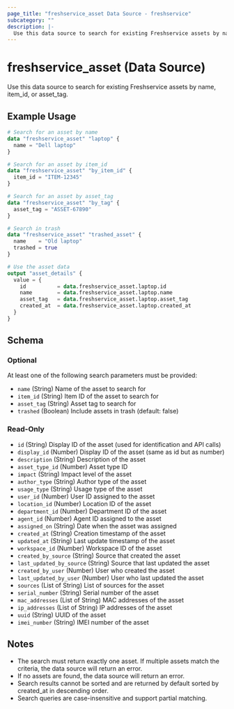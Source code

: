 ```yaml
---
page_title: "freshservice_asset Data Source - freshservice"
subcategory: ""
description: |-
  Use this data source to search for existing Freshservice assets by name, item_id, or asset_tag.
---
```


# freshservice_asset (Data Source)

Use this data source to search for existing Freshservice assets by name, item_id, or asset_tag.

## Example Usage

```terraform
# Search for an asset by name
data "freshservice_asset" "laptop" {
  name = "Dell laptop"
}

# Search for an asset by item_id
data "freshservice_asset" "by_item_id" {
  item_id = "ITEM-12345"
}

# Search for an asset by asset_tag
data "freshservice_asset" "by_tag" {
  asset_tag = "ASSET-67890"
}

# Search in trash
data "freshservice_asset" "trashed_asset" {
  name    = "Old laptop"
  trashed = true
}

# Use the asset data
output "asset_details" {
  value = {
    id          = data.freshservice_asset.laptop.id
    name        = data.freshservice_asset.laptop.name
    asset_tag   = data.freshservice_asset.laptop.asset_tag
    created_at  = data.freshservice_asset.laptop.created_at
  }
}
```

## Schema

### Optional

At least one of the following search parameters must be provided:

- `name` (String) Name of the asset to search for
- `item_id` (String) Item ID of the asset to search for
- `asset_tag` (String) Asset tag to search for
- `trashed` (Boolean) Include assets in trash (default: false)

### Read-Only

- `id` (String) Display ID of the asset (used for identification and API calls)
- `display_id` (Number) Display ID of the asset (same as id but as number)
- `description` (String) Description of the asset
- `asset_type_id` (Number) Asset type ID
- `impact` (String) Impact level of the asset
- `author_type` (String) Author type of the asset
- `usage_type` (String) Usage type of the asset
- `user_id` (Number) User ID assigned to the asset
- `location_id` (Number) Location ID of the asset
- `department_id` (Number) Department ID of the asset
- `agent_id` (Number) Agent ID assigned to the asset
- `assigned_on` (String) Date when the asset was assigned
- `created_at` (String) Creation timestamp of the asset
- `updated_at` (String) Last update timestamp of the asset
- `workspace_id` (Number) Workspace ID of the asset
- `created_by_source` (String) Source that created the asset
- `last_updated_by_source` (String) Source that last updated the asset
- `created_by_user` (Number) User who created the asset
- `last_updated_by_user` (Number) User who last updated the asset
- `sources` (List of String) List of sources for the asset
- `serial_number` (String) Serial number of the asset
- `mac_addresses` (List of String) MAC addresses of the asset
- `ip_addresses` (List of String) IP addresses of the asset
- `uuid` (String) UUID of the asset
- `imei_number` (String) IMEI number of the asset

## Notes

- The search must return exactly one asset. If multiple assets match the criteria, the data source will return an error.
- If no assets are found, the data source will return an error.
- Search results cannot be sorted and are returned by default sorted by created_at in descending order.
- Search queries are case-insensitive and support partial matching.
